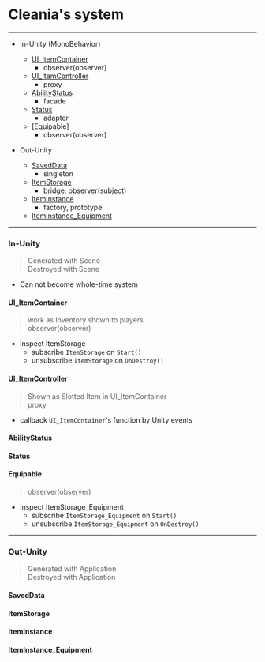 # Cleania's system

----

- In-Unity (MonoBehavior)
  - [UI_ItemContainer](#UI_ItemContainer)
    - observer(observer)
  - [UI_ItemController](#UI_ItemContainer)
    - proxy
  - [AbilityStatus]()
    - facade
  - [Status]()
    - adapter
  - [Equipable]  
    - observer(observer)
  
- Out-Unity
  - [SavedData]()
    - singleton
  - [ItemStorage]()
    - bridge, observer(subject)
  - [ItemInstance]()
    - factory, prototype
  - [ItemInstance_Equipment]()
  
----

### In-Unity
> Generated with Scene    
> Destroyed with Scene    
- Can not become whole-time system

#### UI_ItemContainer
> work as Inventory shown to players    
> observer(observer)    
- inspect ItemStorage
  - subscribe `ItemStorage` on `Start()`
  - unsubscribe `ItemStorage` on `OnDestroy()`

#### UI_ItemController
> Shown as Slotted Item in UI_ItemContainer    
> proxy    
- callback `UI_ItemContainer`'s function by Unity events

#### AbilityStatus
> 

#### Status
> 

#### Equipable
> observer(observer)    
- inspect ItemStorage_Equipment
  - subscribe `ItemStorage_Equipment` on `Start()`
  - unsubscribe `ItemStorage_Equipment` on `OnDestroy()`

----

### Out-Unity
> Generated with Application    
> Destroyed with Application    

#### SavedData

#### ItemStorage

#### ItemInstance

#### ItemInstance_Equipment